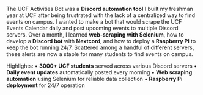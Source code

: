 The UCF Activities Bot was a **Discord automation tool** I built my freshman year at UCF after being frustrated with the lack of a centralized way to find events on campus. I wanted to make a bot that would scrape the UCF Events Calendar daily and post upcoming events to multiple Discord servers. Over a month, I learned **web-scraping with Selenium**, how to develop a **Discord bot** with **Nextcord**, and how to deploy a **Raspberry Pi** to keep the bot running 24/7. Scattered among a handful of different servers, these alerts are now a staple for many students to find events on campus.

Highlights:
• **3000+ UCF students** served across various Discord servers
• **Daily event updates** automatically posted every morning
• **Web scraping automation** using Selenium for reliable data collection
• **Raspberry Pi deployment** for 24/7 operation
